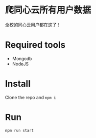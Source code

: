 # 爬同心云所有用户数据
全校的同心云用户都在这了！

# Required tools
- Mongodb
- NodeJS

# Install
Clone the repo and
`npm i`

# Run
`npm run start`
